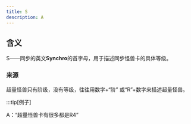 ```yaml
---
title: S
description: A 
---
```


## 含义

S——同步的英文**Synchro**的首字母，用于描述同步怪兽卡的具体等级。

### 来源

超量怪兽只有阶级，没有等级，往往用数字+“阶” 或“R”+数字来描述超量怪兽。

:::tip[例子]

A：“超量怪兽卡有很多都是R4”
